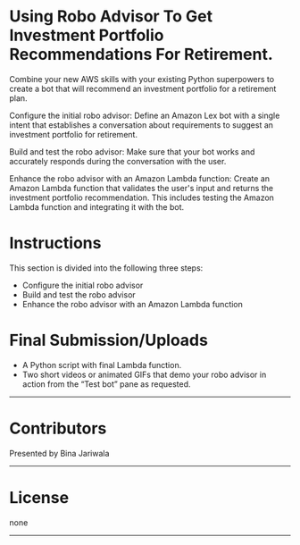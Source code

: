 # Using Robo Advisor To Get Investment Portfolio Recommendations For Retirement.

Combine your new AWS skills with your existing Python superpowers to create a bot that will recommend an investment portfolio for a retirement plan.

Configure the initial robo advisor: Define an Amazon Lex bot with a single intent that establishes a conversation about requirements to suggest an investment portfolio for retirement.

Build and test the robo advisor: Make sure that your bot works and accurately responds during the conversation with the user.

Enhance the robo advisor with an Amazon Lambda function: Create an Amazon Lambda function that validates the user's input and returns the investment portfolio recommendation. This includes testing the Amazon Lambda function and integrating it with the bot.

# Instructions

This section is divided into the following three steps:

- Configure the initial robo advisor
- Build and test the robo advisor
- Enhance the robo advisor with an Amazon Lambda function

# Final Submission/Uploads
- A Python script with final Lambda function.
- Two short videos or animated GIFs that demo your robo advisor in action from the “Test bot” pane as requested.

---
# Contributors
Presented by Bina Jariwala 

---
# License
none

---

